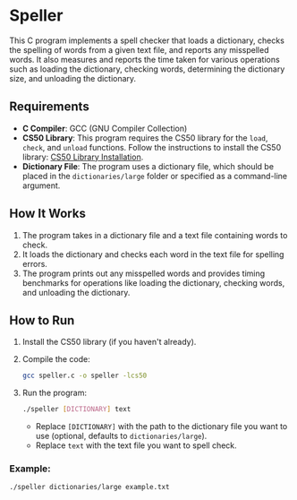 # Speller

This C program implements a spell checker that loads a dictionary, checks the spelling of words from a given text file, and reports any misspelled words. It also measures and reports the time taken for various operations such as loading the dictionary, checking words, determining the dictionary size, and unloading the dictionary.

## Requirements

- **C Compiler**: GCC (GNU Compiler Collection)
- **CS50 Library**: This program requires the CS50 library for the `load`, `check`, and `unload` functions. Follow the instructions to install the CS50 library: [CS50 Library Installation](https://cs50.harvard.edu/x/2021/psets/1/pset1/#getting-started).
- **Dictionary File**: The program uses a dictionary file, which should be placed in the `dictionaries/large` folder or specified as a command-line argument.

## How It Works

1. The program takes in a dictionary file and a text file containing words to check.
2. It loads the dictionary and checks each word in the text file for spelling errors.
3. The program prints out any misspelled words and provides timing benchmarks for operations like loading the dictionary, checking words, and unloading the dictionary.

## How to Run

1. Install the CS50 library (if you haven't already).
2. Compile the code:
    ```bash
    gcc speller.c -o speller -lcs50
    ```

3. Run the program:
    ```bash
    ./speller [DICTIONARY] text
    ```

   - Replace `[DICTIONARY]` with the path to the dictionary file you want to use (optional, defaults to `dictionaries/large`).
   - Replace `text` with the text file you want to spell check.

### Example:

```bash
./speller dictionaries/large example.txt
